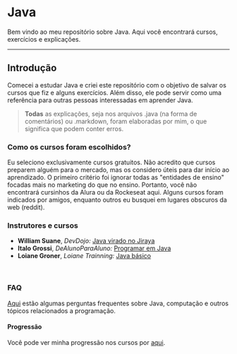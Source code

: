 # Java
Bem vindo ao meu repositório sobre Java. Aqui você encontrará cursos, exercícios e explicações.

______________

## Introdução
Comecei a estudar Java e criei este repositório com o objetivo de salvar os cursos que fiz e alguns exercícios. Além disso, ele pode servir como uma referência para outras pessoas interessadas em aprender Java. 
> __Todas__ as explicações, seja nos arquivos .java (na forma de comentários) ou .markdown, foram elaboradas por mim, o que significa que podem conter erros.

### Como os cursos foram escolhidos?
Eu seleciono exclusivamente cursos gratuitos. Não acredito que cursos preparem alguém para o mercado, mas os considero úteis para dar início ao aprendizado.
O primeiro critério foi ignorar todas as "entidades de ensino" focadas mais no marketing do que no ensino. Portanto, você não encontrará cursinhos da Alura ou da Rockeseat aqui. Alguns cursos foram indicados por amigos, enquanto outros eu busquei em lugares obscuros da web (reddit).

### Instrutores e cursos 
- __William Suane__, _DevDojo:_ <a href="https://www.youtube.com/playlist?list=PL62G310vn6nFIsOCC0H-C2infYgwm8SWW"> Java virado no Jiraya </a>
- __Italo Grossi__, _DeAlunoParaAluno:_ <a href="https://www.youtube.com/playlist?list=PLa75BYTPDNKZLzk3xG-gSXSU_AAq5RP4g"> Programar em Java </a> 
- __Loiane Groner__, _Loiane Trainning:_ <a href="https://loiane.training/curso/java-basico"> Java básico </a>

</br>

### FAQ 
<a href="">Aqui</a> estão algumas perguntas frequentes sobre Java, computação e outros tópicos relacionados a programação.
</br>

#### Progressão
Você pode ver minha progressão nos cursos por <a href="https://github.com/FireguiQueen/Java/blob/main/progress%C3%A3o.md">aqui</a>.

